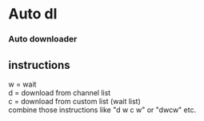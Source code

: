 # Auto dl
### Auto downloader

## instructions
w = wait   
d = download from channel list  
c = download from custom list (wait list)  
combine those instructions like "d w c w" or "dwcw" etc.
